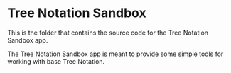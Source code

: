 # Tree Notation Sandbox

This is the folder that contains the source code for the
Tree Notation Sandbox app.

The Tree Notation Sandbox app is meant to provide some
simple tools for working with base Tree Notation.

